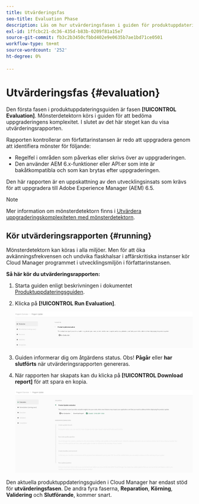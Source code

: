 ```yaml
---
title: Utvärderingsfas
seo-title: Evaluation Phase
description: Läs om hur utvärderingsfasen i guiden för produktuppdatering bedömer uppgraderingskomplexiteten med mönsteridentifieraren.
exl-id: 1ffcbc21-dc36-435d-b83b-0209f81a15e7
source-git-commit: fb3c2b3450cfbbd402e9e0635b7ae1bd71ce0501
workflow-type: tm+mt
source-wordcount: '252'
ht-degree: 0%

---
```



# Utvärderingsfas {#evaluation}

Den första fasen i produktuppdateringsguiden är fasen **[!UICONTROL Evaluation]**. Mönsterdetektorn körs i guiden för att bedöma uppgraderingens komplexitet. I slutet av det här steget kan du visa utvärderingsrapporten.

Rapporten kontrollerar om författarinstansen är redo att uppgradera genom att identifiera mönster för följande:

* Regelfel i områden som påverkas eller skrivs över av uppgraderingen.
* Den använder AEM 6.x-funktioner eller API:er som inte är bakåtkompatibla och som kan brytas efter uppgraderingen.

Den här rapporten är en uppskattning av den utvecklingsinsats som krävs för att uppgradera till Adobe Experience Manager (AEM) 6.5.

>[!NOTE]
>
>Mer information om mönsterdetektorn finns i [Utvärdera uppgraderingskomplexiteten med mönsterdetektorn](https://experienceleague.adobe.com/en/docs/experience-manager-65/content/implementing/deploying/upgrading/pattern-detector).

## Kör utvärderingsrapporten {#running}

Mönsterdetektorn kan köras i alla miljöer. Men för att öka avkänningsfrekvensen och undvika flaskhalsar i affärskritiska instanser kör Cloud Manager programmet i utvecklingsmiljön i författarinstansen.

**Så här kör du utvärderingsrapporten:**

1. Starta guiden enligt beskrivningen i dokumentet [Produktuppdateringsguiden](/help/product-update-wizard/overview.md).

1. Klicka på **[!UICONTROL Run Evaluation]**.

   ![Kör utvärdering](/help/assets/Run-Evaluation.png)

1. Guiden informerar dig om åtgärdens status. Obs! **Pågår** eller **har slutförts** när utvärderingsrapporten genereras.

1. När rapporten har skapats kan du klicka på **[!UICONTROL Download report]** för att spara en kopia.

   ![Rapporten skapades](/help/assets/Evaluation-1.png)

Den aktuella produktuppdateringsguiden i Cloud Manager har endast stöd för **utvärderingsfasen**. De andra fyra faserna, **Reparation**, **Körning**, **Validering** och **Slutförande**, kommer snart.
